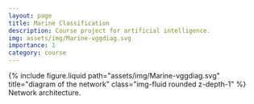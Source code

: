 ```yaml
---
layout: page
title: Marine Classification
description: Course project for artificial intelligence.
img: assets/img/Marine-vggdiag.svg
importance: 1
category: course
---
```


<div class="row">
    <div class="col-sm mt-3 mt-md-0">
        {% include figure.liquid path="assets/img/Marine-vggdiag.svg" title="diagram of the network" class="img-fluid rounded z-depth-1" %}
    </div>
</div>
<div class="caption">
    Network architecture.
</div>
